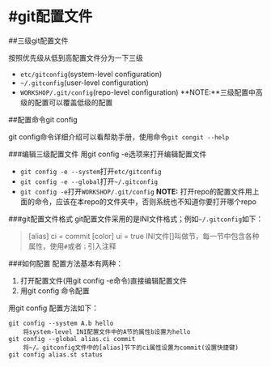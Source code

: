 #git配置文件
============
##三级git配置文件

按照优先级从低到高配置文件分为一下三级
* `etc/gitconfig`(system-level configuration)
* `~/.gitconfig`(user-level configuration)
* `WORKSHOP/.git/config`(repo-level configuration)
	**NOTE:**三级配置中高级的配置可以覆盖低级的配置
		 
##配置命令git config

git config命令详细介绍可以看帮助手册，使用命令`git congit --help`

###编辑三级配置文件
用git config -e选项来打开编辑配置文件
* `git config -e --system`打开`etc/gitconfig`
* `git config -e --global`打开`~/.gitconfig`
* `git config -e`打开`WORKSHOP/.git/config`
	**NOTE:** 打开repo的配置文件用上面的命令，应该在本repo的文件夹中，否则系统也不知道你要打开哪个repo

###git配置文件格式
git配置文件采用的是INI文件格式；例如`~/.gitconfig`如下：
>
>[alias]
>	ci = commit
>[color]
>	ui = true
INI文件[]叫做节，每一节中包含各种属性，使用`#`或者`；`引入注释

###如何配置
配置方法基本有两种：
1. 打开配置文件(用git config -e命令)直接编辑配置文件
2. 用git config 命令配置

用git config 配置方法如下：
```
git config --system A.b hello
	将system-level INI配置文件中的A节的属性b设置为hello
git config --global alias.ci commit
	将~/。gitconfig文件中的[alias]节下的ci属性设置为commit(设置快捷键)
git config alias.st status
```


